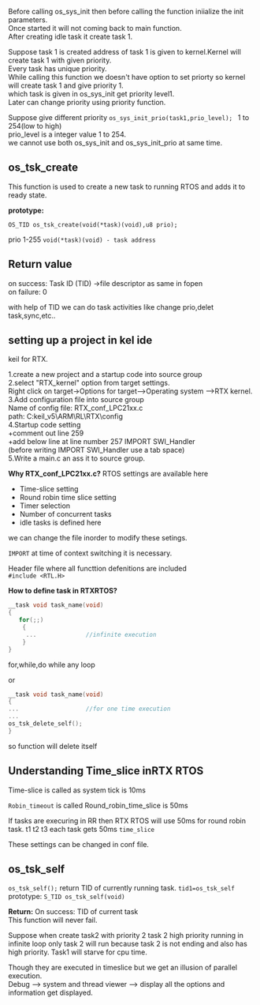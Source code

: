 Before calling os_sys_init then before calling the function iniialize the init parameters.  
Once started it will not coming back to main function.  
After creating idle task it create task 1.  

Suppose task 1 is created address of task 1 is given to kernel.Kernel will create task 1 with given priority.      
Every task has unique priority.  
While calling this function we doesn't have option to set priorty so kernel will create task 1 and give priority 1.   
which task is given in os_sys_init get priority level1.  
Later can change priority using priority function.  

Suppose give different priority `os_sys_init_prio(task1,prio_level); ` 
1 to 254(low to high)  
prio_level is a integer value 1 to 254.    
we cannot use both os_sys_init and os_sys_init_prio at same time.   

## os_tsk_create

This function is used to create a new task to running RTOS and adds it to ready state.  

**prototype:**

`OS_TID os_tsk_create(void(*task)(void),u8 prio);`

prio 1-255
`void(*task)(void) - task address`

## Return value

on success: Task ID (TID)  ->file descriptor as same in fopen  
on failure: 0  

with help of TID we can do task activities like change prio,delet task,sync,etc..  


## setting up a project in kel ide

keil for RTX.

1.create a new project and a startup code into source group  
2.select "RTX_kernel" option from target settings.  
   Right click on target->Options for target-->Operating system -->RTX kernel.  
3.Add configuration file into source group  
  Name of config file: RTX_conf_LPC21xx.c  
  path: C:keil_v5\ARM\RL\RTX\config  
4.Startup code setting  
  +comment out line 259   
  +add below line at line number 257 
       IMPORT SWI_Handler  
(before writing IMPORT SWI_Handler use a tab space)  
5.Write a main.c an ass it to source group.  
  

**Why RTX_conf_LPC21xx.c?** 
RTOS settings are available here
   - Time-slice setting
   - Round robin time slice setting
   - Timer selection
   - Number of concurrent tasks
   - idle tasks is defined here
  
we can change the file inorder to modify these setings.

`IMPORT` at time of context switching it is necessary.
  
Header file where all functtion defenitions are included  
`#include <RTL.H>`

**How to define task in RTXRTOS?**  
```c
__task void task_name(void)
{
   for(;;)
    { 
     ...              //infinite execution 
    }
}
```
for,while,do while any loop

or
```c
__task void task_name(void)
{
...                   //for one time execution  
...
os_tsk_delete_self();
}
```
so function will delete itself


## Understanding Time_slice inRTX RTOS

Time-slice is called as system tick is 10ms  

`Robin_timeout`  is called Round_robin_time_slice is 50ms   

If tasks are execuring in RR then RTX RTOS will use 50ms for round robin task.
t1 t2 t3  each task gets 50ms `time_slice` 

These settings can be changed in conf file.

## os_tsk_self

`os_tsk_self();` return TID of currently running task.
`tid1=os_tsk_self`
prototype:  `S_TID os_tsk_self(void)`

**Return:**
On success: TID of current task  
This function will never fail.  
  
  
Suppose when create task2 with priority 2 task 2 high priority running in infinite loop only task 2 will run because task 2 is not ending and also has high priority.
Task1 will starve for cpu time.  

Though they are executed in timeslice but we get an illusion of parallel execution.  
Debug --> system and thread viewer --> display all the options and information get displayed.

